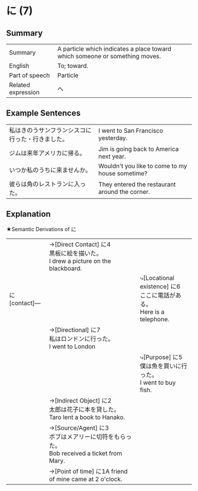 # に (7)

## Summary

<table><tr>   <td>Summary</td>   <td>A particle which indicates a place toward which someone or something moves.</td></tr><tr>   <td>English</td>   <td>To; toward.</td></tr><tr>   <td>Part of speech</td>   <td>Particle</td></tr><tr>   <td>Related expression</td>   <td>へ</td></tr></table>

## Example Sentences

<table><tr>   <td>私はきのうサンフランシスコに行った・行きました。</td>   <td>I went to San Francisco yesterday.</td></tr><tr>   <td>ジムは来年アメリカに帰る。</td>   <td>Jim is going back to America next year.</td></tr><tr>   <td>いつか私のうちに来ませんか。</td>   <td>Wouldn't you like to come to my house sometime?</td></tr><tr>   <td>彼らは角のレストランに入った。</td>   <td>They entered the restaurant around the corner.</td></tr></table>

## Explanation

<p>★Semantic Derivations of <span class="cloze">に</span></p>  <table class="table"> <tbody> <tr class="tr"> <td class="td"></td> <td class="td">→[Direct Contact] に4<br>黒板に絵を描いた。<br>I drew a picture on the blackboard.</td> <td class="td"></td> </tr> <tr class="tr"> <td class="td">に [contact]―</td> <td class="td"></td> <td class="td">⤷[Locational existence] に6<br>ここに電話がある。<br>Here is a telephone.</td> </tr> <tr class="tr"> <td class="td"></td> <td class="td">→[Directional] <span class="cloze">に</span>7<br>私はロンドンに行った。<br>I went to London</td> <td class="td"></td> </tr> <tr class="tr"> <td class="td"></td> <td class="td"></td> <td class="td">⤷[Purpose] に5<br>僕は魚を買いに行った。<br>I went to buy fish.</td> </tr> <tr class="tr"> <td class="td"></td> <td class="td">→[Indirect Object] に2<br>太郎は花子に本を貸した。<br>Taro lent a book to Hanako.</td> <td class="td"></td> </tr> <tr class="tr"> <td class="td"></td> <td class="td">→[Source/Agent] に3<br>ボブはメアリーに切符をもらった。<br>Bob received a ticket from Mary.</td> <td class="td"></td> </tr> <tr class="tr"> <td class="td"></td> <td class="td">→[Point of time] に1<br二時に友達が来た。<br>A friend of mine came at 2 o'clock.</td> <td class="td"></td> </tr> </tbody> </table>

